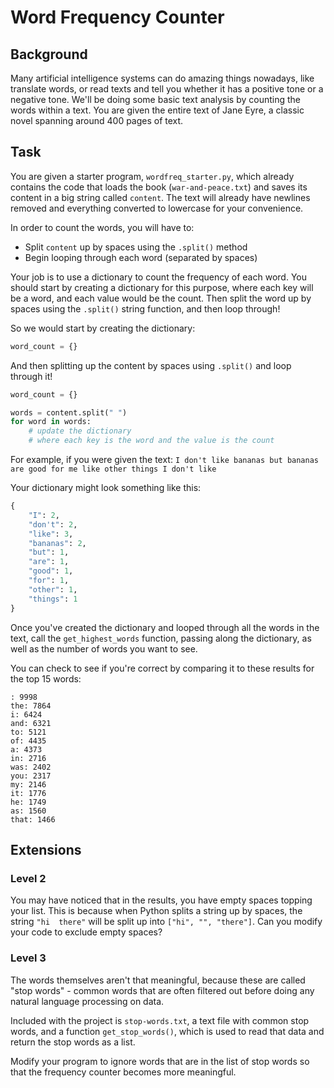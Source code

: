 
# Word Frequency Counter

## Background

Many artificial intelligence systems can do amazing things nowadays, like translate words, or read texts and tell you whether it has a positive tone or a negative tone.  We'll be doing some basic text analysis by counting the words within a text. You are given the entire text of Jane Eyre, a classic novel spanning around 400 pages of text.

## Task

You are given a starter program, `wordfreq_starter.py`, which already contains the code that loads the book (`war-and-peace.txt`) and saves its content in a big string called `content`.  The text will already have newlines removed and everything converted to lowercase for your convenience.

In order to count the words, you will have to:
* Split `content` up by spaces using the `.split()` method
* Begin looping through each word (separated by spaces)

Your job is to use a dictionary to count the frequency of each word.  You should start by creating a dictionary for this purpose, where each key will be a word, and each value would be the count.  Then split the word up by spaces using the `.split()` string function, and then loop through!

So we would start by creating the dictionary:

```python
word_count = {}
```

And then splitting up the content by spaces using `.split()` and loop through it!

```python
word_count = {}

words = content.split(" ")
for word in words:
    # update the dictionary
    # where each key is the word and the value is the count
```

For example, if you were given the text: `I don't like bananas but bananas are good for me like other things I don't like`

Your dictionary might look something like this:
```python
{
    "I": 2,
    "don't": 2,
    "like": 3,
    "bananas": 2,
    "but": 1,
    "are": 1,
    "good": 1,
    "for": 1,
    "other": 1,
    "things": 1
}
```

Once you've created the dictionary and looped through all the words in the text, call the `get_highest_words` function, passing along the dictionary, as well as the number of words you want to see.

You can check to see if you're correct by comparing it to these results for the top 15 words:
```
: 9998
the: 7864
i: 6424
and: 6321
to: 5121
of: 4435
a: 4373
in: 2716
was: 2402
you: 2317
my: 2146
it: 1776
he: 1749
as: 1560
that: 1466
```

## Extensions

### Level 2

You may have noticed that in the results, you have empty spaces topping your list.  This is because when Python splits a string up by spaces, the string `"hi  there"` will be split up into `["hi", "", "there"]`. Can you modify your code to exclude empty spaces?

### Level 3

The words themselves aren't that meaningful, because these are called "stop words" - common words that are often filtered out before doing any natural language processing on data. 

Included with the project is `stop-words.txt`, a text file with common stop words, and a function `get_stop_words()`, which is used to read that data and return the stop words as a list.

Modify your program to ignore words that are in the list of stop words so that the frequency counter becomes more meaningful.
